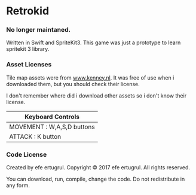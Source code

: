 # Retrokid

### No longer maintaned.

Written in Swift and SpriteKit3.
This game was just a prototype to learn spritekit 3 library.

### Asset Licenses

Tile map assets were from www.kenney.nl.
It was free of use when i downloaded them, but you should check their license.

I don't remember where did i download other assets so i don't know their license.

|Keyboard Controls|
|-----------------|
|MOVEMENT : W,A,S,D buttons|
|ATTACK : K button|

### Code License

Created by efe ertugrul.
Copyright © 2017 efe ertugrul.
All rights reserved.

You can download, run, compile, change the code.
Do not redistribute in any form.
